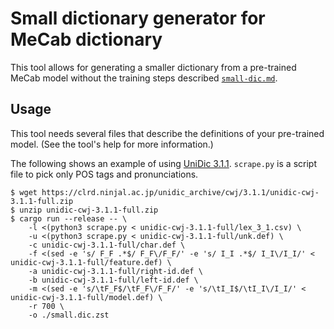 # Small dictionary generator for MeCab dictionary

This tool allows for generating a smaller dictionary from a pre-trained MeCab model
without the training steps described [`small-dic.md`](../../docs/small-dic.md).
## Usage

This tool needs several files that describe the definitions of your pre-trained model.
(See the tool's help for more information.)

The following shows an example of using [UniDic 3.1.1](https://clrd.ninjal.ac.jp/unidic/).
`scrape.py` is a script file to pick only POS tags and pronunciations.
```
$ wget https://clrd.ninjal.ac.jp/unidic_archive/cwj/3.1.1/unidic-cwj-3.1.1-full.zip
$ unzip unidic-cwj-3.1.1-full.zip
$ cargo run --release -- \
    -l <(python3 scrape.py < unidic-cwj-3.1.1-full/lex_3_1.csv) \
    -u <(python3 scrape.py < unidic-cwj-3.1.1-full/unk.def) \
    -c unidic-cwj-3.1.1-full/char.def \
    -f <(sed -e 's/ F_F .*$/ F_F\/F_F/' -e 's/ I_I .*$/ I_I\/I_I/' < unidic-cwj-3.1.1-full/feature.def) \
    -a unidic-cwj-3.1.1-full/right-id.def \
    -b unidic-cwj-3.1.1-full/left-id.def \
    -m <(sed -e 's/\tF_F$/\tF_F\/F_F/' -e 's/\tI_I$/\tI_I\/I_I/' < unidic-cwj-3.1.1-full/model.def) \
    -r 700 \
    -o ./small.dic.zst
```
